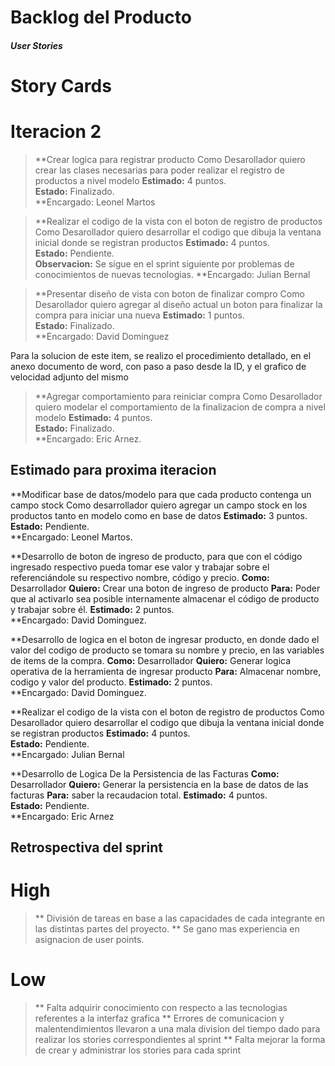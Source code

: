﻿# **Backlog del Producto**

#### *User Stories*

# **Story Cards**

# Iteracion 2


> **Crear logica para registrar producto
Como Desarollador quiero crear las clases 
necesarias para poder realizar el registro de productos a nivel modelo
**Estimado:** 4 puntos.  
**Estado:** Finalizado.  
**Encargado: Leonel Martos

> **Realizar el codigo de la vista con el boton de registro de productos
Como Desarollador quiero desarrollar el codigo que dibuja la ventana inicial donde se registran productos
**Estimado:** 4 puntos.  
**Estado:** Pendiente.  
**Observacion:** Se sigue en el sprint siguiente por problemas de conocimientos de nuevas tecnologias. 
**Encargado: Julian Bernal

> **Presentar diseño de vista con boton de finalizar compro
Como Desarollador quiero agregar al diseño actual un boton para finalizar 
la compra para iniciar una nueva
**Estimado:** 1 puntos.  
**Estado:** Finalizado.  
**Encargado: David Dominguez

Para la solucion de este item, se realizo el procedimiento detallado, en el anexo documento de word,
con paso a paso desde la ID, y el grafico de velocidad adjunto del mismo

> **Agregar comportamiento para reiniciar compra
Como Desarollador quiero modelar el comportamiento 
de la finalizacion de compra a nivel modelo
**Estimado:** 4 puntos.  
**Estado:** Finalizado.  
**Encargado: Eric Arnez.


## Estimado para proxima iteracion

**Modificar base de datos/modelo para que cada producto contenga un campo stock
Como desarrollador quiero agregar un campo stock en los productos tanto en modelo como en base de datos
**Estimado:** 3 puntos.  
**Estado:** Pendiente.  
**Encargado: Leonel Martos.


**Desarrollo de boton de ingreso de producto, para que con el código ingresado respectivo pueda tomar ese valor y trabajar sobre el referenciándole su respectivo nombre, código y precio.
**Como:** Desarrollador 
**Quiero:** Crear una boton de ingreso de producto
**Para:** Poder que al activarlo sea posible internamente almacenar el código de producto y trabajar sobre él.
**Estimado:** 2 puntos.  
**Encargado: David Dominguez.


**Desarrollo de logica en el boton de ingresar producto, en donde dado el valor del codigo de producto se tomara su 
nombre y precio, en las variables de items de la compra.
**Como:** Desarrollador 
**Quiero:** Generar logica operativa de la herramienta de ingresar producto
**Para:** Almacenar nombre, codigo y valor del producto.
**Estimado:** 2 puntos.  
**Encargado: David Dominguez.

**Realizar el codigo de la vista con el boton de registro de productos
Como Desarollador quiero desarrollar el codigo que dibuja la ventana inicial donde se registran productos
**Estimado:** 4 puntos.  
**Estado:** Pendiente.   
**Encargado: Julian Bernal 

**Desarrollo de Logica De la Persistencia de las Facturas
**Como:** Desarrollador 
**Quiero:** Generar la persistencia en la base de datos de las facturas
**Para:** saber la recaudacion total. 
**Estimado:** 4 puntos.  
**Estado:** Pendiente.  
**Encargado: Eric Arnez

## Retrospectiva del sprint

# High

> ** División de tareas en base a las capacidades de cada 
integrante en las distintas partes del proyecto.
> ** Se gano mas experiencia en asignacion de user points.

# Low

> ** Falta adquirir conocimiento con respecto a las tecnologias referentes a la interfaz grafica
> ** Errores de comunicacion y malentendimientos llevaron a una mala division del tiempo dado para realizar los stories correspondientes al sprint
> ** Falta mejorar la forma de crear y administrar los stories para cada sprint
